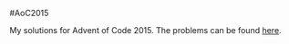 #AoC2015

My solutions for Advent of Code 2015. The problems can be found [here](http://adventofcode.com/2015). 
